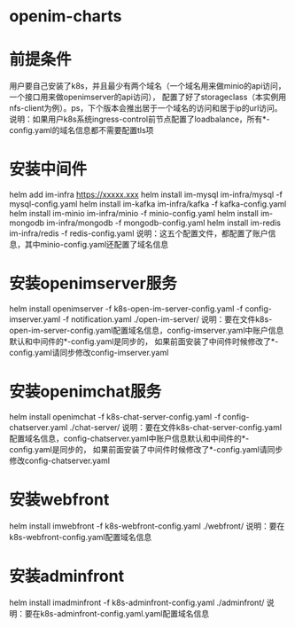 # openim-charts

# 前提条件
用户要自己安装了k8s，并且最少有两个域名（一个域名用来做minio的api访问，一个接口用来做openimserver的api访问），
配置了好了storageclass（本实例用nfs-client为例）。ps，下个版本会推出居于一个域名的访问和居于ip的url访问。
说明：如果用户k8s系统ingress-control前节点配置了loadbalance，所有*-config.yaml的域名信息都不需要配置tls项
# 安装中间件
helm add im-infra https://xxxxx.xxx
helm install im-mysql im-infra/mysql -f mysql-config.yaml
helm install im-kafka im-infra/kafka -f kafka-config.yaml
helm install im-minio im-infra/minio -f minio-config.yaml
helm install im-mongodb im-infra/mongodb -f mongodb-config.yaml
helm install im-redis im-infra/redis -f redis-config.yaml
说明：这五个配置文件，都配置了账户信息，其中minio-config.yaml还配置了域名信息

# 安装openimserver服务
helm install openimserver -f k8s-open-im-server-config.yaml -f config-imserver.yaml -f notification.yaml ./open-im-server/
说明：要在文件k8s-open-im-server-config.yaml配置域名信息，config-imserver.yaml中账户信息默认和中间件的*-config.yaml是同步的，
如果前面安装了中间件时候修改了*-config.yaml请同步修改config-imserver.yaml

# 安装openimchat服务
helm install openimchat -f k8s-chat-server-config.yaml -f config-chatserver.yaml ./chat-server/
说明：要在文件k8s-chat-server-config.yaml配置域名信息，config-chatserver.yaml中账户信息默认和中间件的*-config.yaml是同步的，
如果前面安装了中间件时候修改了*-config.yaml请同步修改config-chatserver.yaml

# 安装webfront
helm install imwebfront -f k8s-webfront-config.yaml ./webfront/
说明：要在k8s-webfront-config.yaml配置域名信息

# 安装adminfront
helm install imadminfront -f k8s-adminfront-config.yaml ./adminfront/
说明：要在k8s-adminfront-config.yaml.yaml配置域名信息

